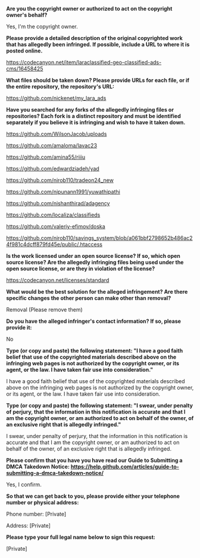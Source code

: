 **Are you the copyright owner or authorized to act on the copyright owner's behalf?**

Yes, I'm the copyright owner.

**Please provide a detailed description of the original copyrighted work that has allegedly been infringed. If possible, include a URL to where it is posted online.**

https://codecanyon.net/item/laraclassified-geo-classified-ads-cms/16458425

**What files should be taken down? Please provide URLs for each file, or if the entire repository, the repository's URL:**

https://github.com/nickenet/my_lara_ads

**Have you searched for any forks of the allegedly infringing files or repositories? Each fork is a distinct repository and must be identified separately if you believe it is infringing and wish to have it taken down.**

https://github.com/WilsonJacob/uploads

https://github.com/amaloma/lavac23

https://github.com/amina55/riiiu

https://github.com/edwardziadeh/yad

https://github.com/nirob110/tradeon24_new

https://github.com/nipunann1991/yuwathipathi

https://github.com/nishanthirad/adagency

https://github.com/localiza/classifieds

https://github.com/valeriy-efimov/doska

https://github.com/nirob110/savings_system/blob/a061bbf2798652b486ac24f981c4dcff879fd45e/public/.htaccess

**Is the work licensed under an open source license? If so, which open source license? Are the allegedly infringing files being used under the open source license, or are they in violation of the license?**

https://codecanyon.net/licenses/standard

**What would be the best solution for the alleged infringement? Are there specific changes the other person can make other than removal?**

Removal (Please remove them)

**Do you have the alleged infringer's contact information? If so, please provide it:**

No

**Type (or copy and paste) the following statement: "I have a good faith belief that use of the copyrighted materials described above on the infringing web pages is not authorized by the copyright owner, or its agent, or the law. I have taken fair use into consideration."**

I have a good faith belief that use of the copyrighted materials described above on the infringing web pages is not authorized by the copyright owner, or its agent, or the law. I have taken fair use into consideration.

**Type (or copy and paste) the following statement: "I swear, under penalty of perjury, that the information in this notification is accurate and that I am the copyright owner, or am authorized to act on behalf of the owner, of an exclusive right that is allegedly infringed."**

I swear, under penalty of perjury, that the information in this notification is accurate and that I am the copyright owner, or am authorized to act on behalf of the owner, of an exclusive right that is allegedly infringed.

**Please confirm that you have you have read our Guide to Submitting a DMCA Takedown Notice: https://help.github.com/articles/guide-to-submitting-a-dmca-takedown-notice/**

Yes, I confirm.

**So that we can get back to you, please provide either your telephone number or physical address:**

Phone number: [Private]

Address: [Private]

**Please type your full legal name below to sign this request:**

[Private]
